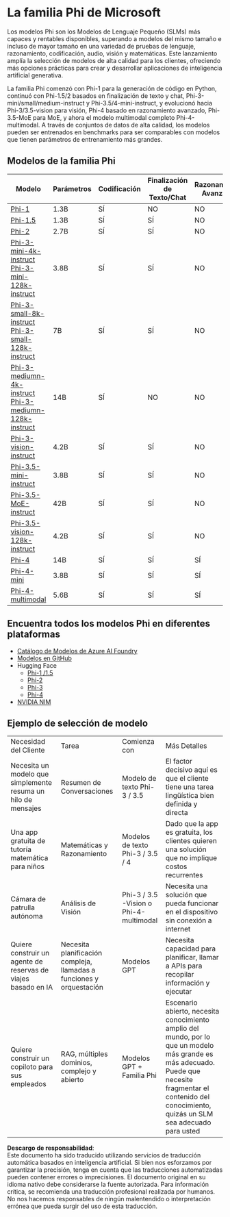 # La familia Phi de Microsoft

Los modelos Phi son los Modelos de Lenguaje Pequeño (SLMs) más capaces y rentables disponibles, superando a modelos del mismo tamaño e incluso de mayor tamaño en una variedad de pruebas de lenguaje, razonamiento, codificación, audio, visión y matemáticas. Este lanzamiento amplía la selección de modelos de alta calidad para los clientes, ofreciendo más opciones prácticas para crear y desarrollar aplicaciones de inteligencia artificial generativa.

La familia Phi comenzó con Phi-1 para la generación de código en Python, continuó con Phi-1.5/2 basados en finalización de texto y chat, Phi-3-mini/small/medium-instruct y Phi-3.5/4-mini-instruct, y evolucionó hacia Phi-3/3.5-vision para visión, Phi-4 basado en razonamiento avanzado, Phi-3.5-MoE para MoE, y ahora el modelo multimodal completo Phi-4-multimodal. A través de conjuntos de datos de alta calidad, los modelos pueden ser entrenados en benchmarks para ser comparables con modelos que tienen parámetros de entrenamiento más grandes.

## Modelos de la familia Phi

<div style="font-size:8px">

| Modelo | Parámetros | Codificación | Finalización de Texto/Chat | Razonamiento Avanzado | Visión | Audio | MoE |
| - | - | - | - | - | - | - | - |
|[Phi-1](https://huggingface.co/microsoft/phi-1)|1.3B| SÍ | NO | NO | NO | NO | NO |
|[Phi-1.5](https://huggingface.co/microsoft/phi-1_5)|1.3B| SÍ | SÍ | NO | NO | NO | NO |
|[Phi-2](https://huggingface.co/microsoft/phi-1_5)|2.7B| SÍ | SÍ | NO | NO | NO | NO |
|[Phi-3-mini-4k-instruct](https://huggingface.co/microsoft/Phi-3-mini-4k-instruct)<br/>[Phi-3-mini-128k-instruct](https://huggingface.co/microsoft/Phi-3-mini-128k-instruct)|3.8B| SÍ | SÍ | NO | NO | NO | NO |
|[Phi-3-small-8k-instruct](https://huggingface.co/microsoft/Phi-3-small-8k-instruct)<br/>[Phi-3-small-128k-instruct](https://huggingface.co/microsoft/Phi-3-small-128k-instruct)<br/>|7B| SÍ | SÍ | NO | NO | NO | NO |
|[Phi-3-mediumn-4k-instruct](https://huggingface.co/microsoft/Phi-3-medium-4k-instruct)<br>[Phi-3-mediumn-128k-instruct](https://huggingface.co/microsoft/Phi-3-medium-128k-instruct)|14B| SÍ | NO | NO | NO | NO | NO |
|[Phi-3-vision-instruct](https://huggingface.co/microsoft/Phi-3-vision-128k-instruct)|4.2B| SÍ | SÍ | NO | NO | NO | NO |
|[Phi-3.5-mini-instruct](https://huggingface.co/microsoft/Phi-3.5-mini-instruct)|3.8B| SÍ | SÍ | NO | NO | NO | NO |
|[Phi-3.5-MoE-instruct](https://huggingface.co/microsoft/Phi-3.5-MoE-instruct)|42B| SÍ | SÍ | NO | NO | NO | SÍ |
|[Phi-3.5-vision-128k-instruct](https://huggingface.co/microsoft/Phi-3.5-vision-instruct)|4.2B| SÍ | SÍ | NO | SÍ | NO | NO |
|[Phi-4](https://huggingface.co/microsoft/phi-4)|14B| SÍ | SÍ | SÍ | NO | NO | NO |
|[Phi-4-mini](../../../../../md/01.Introduction/01)|3.8B| SÍ | SÍ | SÍ | NO | NO | NO |
|[Phi-4-multimodal](../../../../../md/01.Introduction/01)|5.6B| SÍ | SÍ | SÍ | SÍ | SÍ | NO |

</div>

## **Encuentra todos los modelos Phi en diferentes plataformas**

- [Catálogo de Modelos de Azure AI Foundry](https://ai.azure.com/explore/models?selectedCollection=phi)
- [Modelos en GitHub](https://github.com/marketplace?query=Phi&type=models)
- Hugging Face
  - [Phi-1 /1.5](https://huggingface.co/collections/microsoft/phi-1-6626e29134744e94e222d572)
  - [Phi-2](https://huggingface.co/microsoft/phi-2)
  - [Phi-3](https://huggingface.co/collections/microsoft/phi-3-6626e15e9585a200d2d761e3)
  - [Phi-4](https://huggingface.co/collections/microsoft/phi-4-677e9380e514feb5577a40e4) 
- [NVIDIA NIM](https://build.nvidia.com/search?q=Phi)

## Ejemplo de selección de modelo

| | | | |
|-|-|-|-|
|Necesidad del Cliente|Tarea|Comienza con|Más Detalles|
|Necesita un modelo que simplemente resuma un hilo de mensajes|Resumen de Conversaciones|Modelo de texto Phi-3 / 3.5|El factor decisivo aquí es que el cliente tiene una tarea lingüística bien definida y directa|
|Una app gratuita de tutoría matemática para niños|Matemáticas y Razonamiento|Modelos de texto Phi-3 / 3.5 / 4|Dado que la app es gratuita, los clientes quieren una solución que no implique costos recurrentes|
|Cámara de patrulla autónoma|Análisis de Visión|Phi-3 / 3.5 -Vision o Phi-4-multimodal|Necesita una solución que pueda funcionar en el dispositivo sin conexión a internet|
|Quiere construir un agente de reservas de viajes basado en IA|Necesita planificación compleja, llamadas a funciones y orquestación|Modelos GPT|Necesita capacidad para planificar, llamar a APIs para recopilar información y ejecutar|
|Quiere construir un copiloto para sus empleados|RAG, múltiples dominios, complejo y abierto|Modelos GPT + Familia Phi|Escenario abierto, necesita conocimiento amplio del mundo, por lo que un modelo más grande es más adecuado. Puede que necesite fragmentar el contenido del conocimiento, quizás un SLM sea adecuado para usted|

**Descargo de responsabilidad**:  
Este documento ha sido traducido utilizando servicios de traducción automática basados en inteligencia artificial. Si bien nos esforzamos por garantizar la precisión, tenga en cuenta que las traducciones automatizadas pueden contener errores o imprecisiones. El documento original en su idioma nativo debe considerarse la fuente autorizada. Para información crítica, se recomienda una traducción profesional realizada por humanos. No nos hacemos responsables de ningún malentendido o interpretación errónea que pueda surgir del uso de esta traducción.